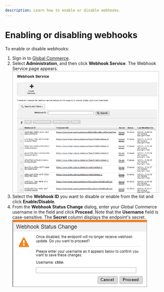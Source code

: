 ```yaml
---
description: Learn how to enable or disable webhooks.
---
```


# Enabling or disabling webhooks

To enable or disable webhooks:

1. Sign in to [Global Commerce](https://gc.digitalriver.com/gc/ent/login.do).
2. Select **Administration**, and then click **Webhook Service**. The Webhook Service page appears.\
   &#x20;![](<../.gitbook/assets/Webhook-Service (1).png>)
3. Select the **Webhook ID** you want to disable or enable from the list and click **Enable/Disable**.
4. From the **Webhook Status Change** dialog, enter your Global Commerce username in the field and click **Proceed**. Note that the **Username** field is case-sensitive. The **Secret** column displays the endpoint's secret.\
   ![](../.gitbook/assets/Webhook-Status-Change.png)&#x20;

